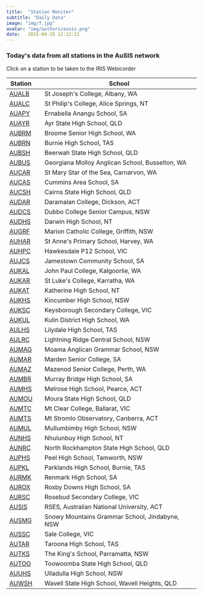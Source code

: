```yaml
---
title:  "Station Moniter"
subtitle: "Daily Data"
image: "img/f.jpg"
avatar: "img/authors/ausis.png"
date:   2015-04-25 12:12:12
---
```


### Today's data from all stations in the AuSIS network
Click on a station to be taken to the IRIS Webicorder

| Station | | School | 
| ----------- |---| ----------- | 
| <a href="https://www.iris.edu/app/station_monitor/#Today/S1-AUALB/webicorder/" target="_blank" rel="noopener noreferrer">AUALB</a> | | St Joseph's College, Albany, WA | 
| <a href="https://www.iris.edu/app/station_monitor/#Today/S1-AUALC/webicorder/" target="_blank" rel="noopener noreferrer">AUALC</a> | | St Philip's College, Alice Springs, NT | 
| <a href="https://www.iris.edu/app/station_monitor/#Today/S1-AUAPY/webicorder/" target="_blank" rel="noopener noreferrer">AUAPY</a> | | Ernabella Anangu School, SA | 
| <a href="https://www.iris.edu/app/station_monitor/#Today/S1-AUAYR/webicorder/" target="_blank" rel="noopener noreferrer">AUAYR</a> | | Ayr State High School, QLD | 
| <a href="https://www.iris.edu/app/station_monitor/#Today/S1-AUBRM/webicorder/" target="_blank" rel="noopener noreferrer">AUBRM</a> | | Broome Senior High School, WA | 
| <a href="https://www.iris.edu/app/station_monitor/#Today/S1-AUBRN/webicorder/" target="_blank" rel="noopener noreferrer">AUBRN</a> | | Burnie High School, TAS | 
| <a href="https://www.iris.edu/app/station_monitor/#Today/S1-AUBSH/webicorder/" target="_blank" rel="noopener noreferrer">AUBSH</a> | | Beerwah State High School, QLD | 
| <a href="https://www.iris.edu/app/station_monitor/#Today/S1-AUBUS/webicorder/" target="_blank" rel="noopener noreferrer">AUBUS</a> | | Georgiana Molloy Anglican School, Busselton, WA | 
| <a href="https://www.iris.edu/app/station_monitor/#Today/S1-AUCAR/webicorder/" target="_blank" rel="noopener noreferrer">AUCAR</a> | | St Mary Star of the Sea, Carnarvon, WA | 
| <a href="https://www.iris.edu/app/station_monitor/#Today/S1-AUCAS/webicorder/" target="_blank" rel="noopener noreferrer">AUCAS</a> | | Cummins Area School, SA | 
| <a href="https://www.iris.edu/app/station_monitor/#Today/S1-AUCSH/webicorder/" target="_blank" rel="noopener noreferrer">AUCSH</a> | | Cairns State High School, QLD | 
| <a href="https://www.iris.edu/app/station_monitor/#Today/S1-AUDAR/webicorder/" target="_blank" rel="noopener noreferrer">AUDAR</a> | | Daramalan College, Dickson, ACT | 
| <a href="https://www.iris.edu/app/station_monitor/#Today/S1-AUDCS/webicorder/" target="_blank" rel="noopener noreferrer">AUDCS</a> | | Dubbo College Senior Campus, NSW | 
| <a href="https://www.iris.edu/app/station_monitor/#Today/S1-AUDHS/webicorder/" target="_blank" rel="noopener noreferrer">AUDHS</a> | | Darwin High School, NT | 
| <a href="https://www.iris.edu/app/station_monitor/#Today/S1-AUGRF/webicorder/" target="_blank" rel="noopener noreferrer">AUGRF</a> | | Marion Catholic College, Griffith, NSW | 
| <a href="https://www.iris.edu/app/station_monitor/#Today/S1-AUHAR/webicorder/" target="_blank" rel="noopener noreferrer">AUHAR</a> | | St Anne's Primary School, Harvey, WA | 
| <a href="https://www.iris.edu/app/station_monitor/#Today/S1-AUHPC/webicorder/" target="_blank" rel="noopener noreferrer">AUHPC</a> | | Hawkesdale P12 School, VIC | 
| <a href="https://www.iris.edu/app/station_monitor/#Today/S1-AUJCS/webicorder/" target="_blank" rel="noopener noreferrer">AUJCS</a> | | Jamestown Community School, SA | 
| <a href="https://www.iris.edu/app/station_monitor/#Today/S1-AUKAL/webicorder/" target="_blank" rel="noopener noreferrer">AUKAL</a> | | John Paul College, Kalgoorlie, WA | 
| <a href="https://www.iris.edu/app/station_monitor/#Today/S1-AUKAR/webicorder/" target="_blank" rel="noopener noreferrer">AUKAR</a> | | St Luke's College, Karratha, WA | 
| <a href="https://www.iris.edu/app/station_monitor/#Today/S1-AUKAT/webicorder/" target="_blank" rel="noopener noreferrer">AUKAT</a> | | Katherine High School, NT | 
| <a href="https://www.iris.edu/app/station_monitor/#Today/S1-AUKHS/webicorder/" target="_blank" rel="noopener noreferrer">AUKHS</a> | | Kincumber High School, NSW | 
| <a href="https://www.iris.edu/app/station_monitor/#Today/S1-AUKSC/webicorder/" target="_blank" rel="noopener noreferrer">AUKSC</a> | | Keysborough Secondary College, VIC | 
| <a href="https://www.iris.edu/app/station_monitor/#Today/S1-AUKUL/webicorder/" target="_blank" rel="noopener noreferrer">AUKUL</a> | | Kulin District High School, WA | 
| <a href="https://www.iris.edu/app/station_monitor/#Today/S1-AULHS/webicorder/" target="_blank" rel="noopener noreferrer">AULHS</a> | | Lilydale High School, TAS | 
| <a href="https://www.iris.edu/app/station_monitor/#Today/S1-AULRC/webicorder/" target="_blank" rel="noopener noreferrer">AULRC</a> | | Lightning Ridge Central School, NSW | 
| <a href="https://www.iris.edu/app/station_monitor/#Today/S1-AUMAG/webicorder/" target="_blank" rel="noopener noreferrer">AUMAG</a> | | Moama Anglican Grammar School, NSW | 
| <a href="https://www.iris.edu/app/station_monitor/#Today/S1-AUMAR/webicorder/" target="_blank" rel="noopener noreferrer">AUMAR</a> | | Marden Senior College, SA | 
| <a href="https://www.iris.edu/app/station_monitor/#Today/S1-AUMAZ/webicorder/" target="_blank" rel="noopener noreferrer">AUMAZ</a> | | Mazenod Senior College, Perth, WA | 
| <a href="https://www.iris.edu/app/station_monitor/#Today/S1-AUMBR/webicorder/" target="_blank" rel="noopener noreferrer">AUMBR</a> | | Murray Bridge High School, SA | 
| <a href="https://www.iris.edu/app/station_monitor/#Today/S1-AUMHS/webicorder/" target="_blank" rel="noopener noreferrer">AUMHS</a> | | Melrose High School, Pearce, ACT | 
| <a href="https://www.iris.edu/app/station_monitor/#Today/S1-AUMOU/webicorder/" target="_blank" rel="noopener noreferrer">AUMOU</a> | | Moura State High School, QLD | 
| <a href="https://www.iris.edu/app/station_monitor/#Today/S1-AUMTC/webicorder/" target="_blank" rel="noopener noreferrer">AUMTC</a> | | Mt Clear College, Ballarat, VIC | 
| <a href="https://www.iris.edu/app/station_monitor/#Today/S1-AUMTS/webicorder/" target="_blank" rel="noopener noreferrer">AUMTS</a> | | Mt Stromlo Observatory, Canberra, ACT | 
| <a href="https://www.iris.edu/app/station_monitor/#Today/S1-AUMUL/webicorder/" target="_blank" rel="noopener noreferrer">AUMUL</a> | | Mullumbimby High School, NSW | 
| <a href="https://www.iris.edu/app/station_monitor/#Today/S1-AUNHS/webicorder/" target="_blank" rel="noopener noreferrer">AUNHS</a> | | Nhulunbuy High School, NT | 
| <a href="https://www.iris.edu/app/station_monitor/#Today/S1-AUNRC/webicorder/" target="_blank" rel="noopener noreferrer">AUNRC</a> | | North Rockhampton State High School, QLD | 
| <a href="https://www.iris.edu/app/station_monitor/#Today/S1-AUPHS/webicorder/" target="_blank" rel="noopener noreferrer">AUPHS</a> | | Peel High School, Tamworth, NSW | 
| <a href="https://www.iris.edu/app/station_monitor/#Today/S1-AUPKL/webicorder/" target="_blank" rel="noopener noreferrer">AUPKL</a> | | Parklands High School, Burnie, TAS | 
| <a href="https://www.iris.edu/app/station_monitor/#Today/S1-AURMK/webicorder/" target="_blank" rel="noopener noreferrer">AURMK</a> | | Renmark High School, SA | 
| <a href="https://www.iris.edu/app/station_monitor/#Today/S1-AUROX/webicorder/" target="_blank" rel="noopener noreferrer">AUROX</a> | | Roxby Downs High School, SA | 
| <a href="https://www.iris.edu/app/station_monitor/#Today/S1-AURSC/webicorder/" target="_blank" rel="noopener noreferrer">AURSC</a> | | Rosebud Secondary College, VIC | 
| <a href="https://www.iris.edu/app/station_monitor/#Today/S1-AUSIS/webicorder/" target="_blank" rel="noopener noreferrer">AUSIS</a> | | RSES, Australian National University, ACT | 
| <a href="https://www.iris.edu/app/station_monitor/#Today/S1-AUSMG/webicorder/" target="_blank" rel="noopener noreferrer">AUSMG</a> | | Snowy Mountains Grammar School, Jindabyne, NSW | 
| <a href="https://www.iris.edu/app/station_monitor/#Today/S1-AUSSC/webicorder/" target="_blank" rel="noopener noreferrer">AUSSC</a> | | Sale College, VIC | 
| <a href="https://www.iris.edu/app/station_monitor/#Today/S1-AUTAR/webicorder/" target="_blank" rel="noopener noreferrer">AUTAR</a> | | Taroona High School, TAS | 
| <a href="https://www.iris.edu/app/station_monitor/#Today/S1-AUTKS/webicorder/" target="_blank" rel="noopener noreferrer">AUTKS</a> | | The King's School, Parramatta, NSW | 
| <a href="https://www.iris.edu/app/station_monitor/#Today/S1-AUTOO/webicorder/" target="_blank" rel="noopener noreferrer">AUTOO</a> | | Toowoomba State High School, QLD | 
| <a href="https://www.iris.edu/app/station_monitor/#Today/S1-AUUHS/webicorder/" target="_blank" rel="noopener noreferrer">AUUHS</a> | | Ulladulla High School, NSW | 
| <a href="https://www.iris.edu/app/station_monitor/#Today/S1-AUWSH/webicorder/" target="_blank" rel="noopener noreferrer">AUWSH</a> | | Wavell State High School, Wavell Heights, QLD |
